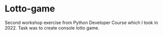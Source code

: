 # Lotto-game
Second workshop exercise from Python Developer Course which I took in 2022. Task was to create console lotto game.
